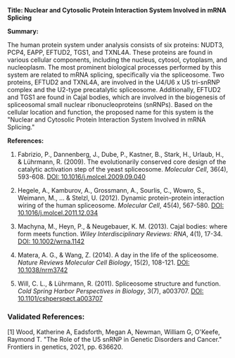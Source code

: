 **Title: Nuclear and Cytosolic Protein Interaction System Involved in mRNA Splicing**

**Summary:**

The human protein system under analysis consists of six proteins: NUDT3, PCP4, EAPP, EFTUD2, TGS1, and TXNL4A. These proteins are found in various cellular components, including the nucleus, cytosol, cytoplasm, and nucleoplasm. The most prominent biological processes performed by this system are related to mRNA splicing, specifically via the spliceosome. Two proteins, EFTUD2 and TXNL4A, are involved in the U4/U6 x U5 tri-snRNP complex and the U2-type precatalytic spliceosome. Additionally, EFTUD2 and TGS1 are found in Cajal bodies, which are involved in the biogenesis of spliceosomal small nuclear ribonucleoproteins (snRNPs). Based on the cellular location and function, the proposed name for this system is the "Nuclear and Cytosolic Protein Interaction System Involved in mRNA Splicing."

**References:**

1. Fabrizio, P., Dannenberg, J., Dube, P., Kastner, B., Stark, H., Urlaub, H., & Lührmann, R. (2009). The evolutionarily conserved core design of the catalytic activation step of the yeast spliceosome. *Molecular Cell*, 36(4), 593-608. [DOI: 10.1016/j.molcel.2009.09.040](https://doi.org/10.1016/j.molcel.2009.09.040)

2. Hegele, A., Kamburov, A., Grossmann, A., Sourlis, C., Wowro, S., Weimann, M., ... & Stelzl, U. (2012). Dynamic protein-protein interaction wiring of the human spliceosome. *Molecular Cell*, 45(4), 567-580. [DOI: 10.1016/j.molcel.2011.12.034](https://doi.org/10.1016/j.molcel.2011.12.034)

3. Machyna, M., Heyn, P., & Neugebauer, K. M. (2013). Cajal bodies: where form meets function. *Wiley Interdisciplinary Reviews: RNA*, 4(1), 17-34. [DOI: 10.1002/wrna.1142](https://doi.org/10.1002/wrna.1142)

4. Matera, A. G., & Wang, Z. (2014). A day in the life of the spliceosome. *Nature Reviews Molecular Cell Biology*, 15(2), 108-121. [DOI: 10.1038/nrm3742](https://doi.org/10.1038/nrm3742)

5. Will, C. L., & Lührmann, R. (2011). Spliceosome structure and function. *Cold Spring Harbor Perspectives in Biology*, 3(7), a003707. [DOI: 10.1101/cshperspect.a003707](https://doi.org/10.1101/cshperspect.a003707)

### Validated References: 

[1] Wood, Katherine A, Eadsforth, Megan A, Newman, William G, O'Keefe, Raymond T. "The Role of the U5 snRNP in Genetic Disorders and Cancer." Frontiers in genetics, 2021, pp. 636620.

